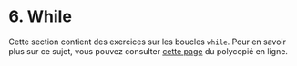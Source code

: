 # 6. While

Cette section contient des exercices sur les boucles `while`. Pour en savoir plus sur ce sujet, vous pouvez consulter [cette page](https://rtavenar.github.io/poly_python/content/struct.html#boucles-while) du polycopié en ligne.